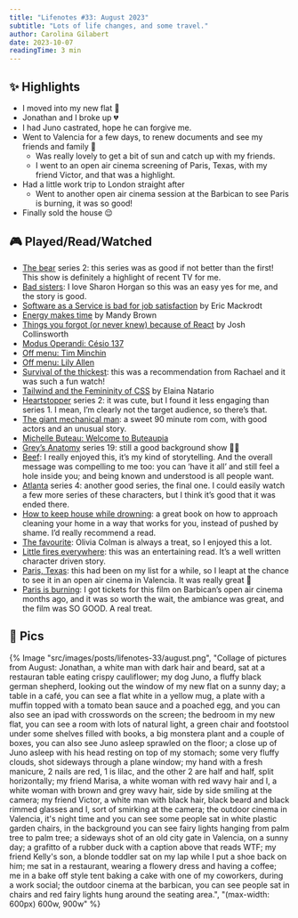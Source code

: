 ```yaml
---
title: "Lifenotes #33: August 2023"
subtitle: "Lots of life changes, and some travel."
author: Carolina Gilabert
date: 2023-10-07
readingTime: 3 min
---
```


## ✨ Highlights

- I moved into my new flat 🎉
- Jonathan and I broke up 💔
- I had Juno castrated, hope he can forgive me.
- Went to Valencia for a few days, to renew documents and see my friends and family 💛
    - Was really lovely to get a bit of sun and catch up with my friends.
    - I went to an open air cinema screening of Paris, Texas, with my friend Victor, and that was a highlight.
- Had a little work trip to London straight after
    - Went to another open air cinema session at the Barbican to see Paris is burning, it was so good!
- Finally sold the house 😌

## 🎮 Played/Read/Watched

- [The bear](https://www.imdb.com/title/tt14452776/) series 2: this series was as good if not better than the first! This show is definitely a highlight of recent TV for me.
- [Bad sisters](https://www.imdb.com/title/tt15469618/): I love Sharon Horgan so this was an easy yes for me, and the story is good.
- [Software as a Service is bad for job satisfaction](https://ericexperiment.com/post/02-11-2021-saas-is-bad-for-job-satisfaction) by Eric Mackrodt
- [Energy makes time](https://everythingchanges.us/blog/energy-makes-time/) by Mandy Brown
- [Things you forgot (or never knew) because of React](https://joshcollinsworth.com/blog/antiquated-react) by Josh Collinsworth
- [Modus Operandi: Césio 137](https://overcast.fm/+2Aq5ARbg0)
- [Off menu: Tim Minchin](https://overcast.fm/+2IJ9YNerY)
- [Off menu: Lily Allen](https://overcast.fm/+2IJ-dF91w)
- [Survival of the thickest](https://www.imdb.com/title/tt17361756/): this was a recommendation from Rachael and it was such a fun watch!
- [Tailwind and the Femininity of CSS](https://thoughtbot.com/blog/tailwind-and-the-femininity-of-css) by Elaina Natario
- [Heartstopper](https://www.imdb.com/title/tt10638036/) series 2: it was cute, but I found it less engaging than series 1. I mean, I’m clearly not the target audience, so there’s that.
- [The giant mechanical man](https://www.imdb.com/title/tt1769363/): a sweet 90 minute rom com, with good actors and an unusual story.
- [Michelle Buteau: Welcome to Buteaupia](https://www.imdb.com/title/tt12509942/)
- [Grey’s Anatomy](https://www.imdb.com/title/tt0413573/) series 19: still a good background show 🤷‍♀️
- [Beef](https://www.imdb.com/title/tt14403178/): I really enjoyed this, it’s my kind of storytelling. And the overall message was compelling to me too: you can ‘have it all’ and still feel a hole inside you; and being known and understood is all people want.
- [Atlanta](https://www.imdb.com/title/tt4288182/) series 4: another good series, the final one. I could easily watch a few more series of these characters, but I think it’s good that it was ended there.
- [How to keep house while drowning](https://uk.bookshop.org/p/books/how-to-keep-house-while-drowning-a-gentle-approach-to-cleaning-and-organising-kc-davis/6656775): a great book on how to approach cleaning your home in a way that works for you, instead of pushed by shame. I’d really recommend a read.
- [The favourite](https://www.imdb.com/title/tt5083738/): Olivia Colman is always a treat, so I enjoyed this a lot.
- [Little fires everywhere](https://uk.bookshop.org/p/books/little-fires-everywhere-celeste-ng/1141017?ean=9780349142920): this was an entertaining read. It’s a well written character driven story.
- [Paris, Texas](https://www.imdb.com/title/tt0087884/): this had been on my list for a while, so I leapt at the chance to see it in an open air cinema in Valencia. It was really great 💛
- [Paris is burning](https://www.imdb.com/title/tt0100332/): I got tickets for this film on Barbican’s open air cinema months ago, and it was so worth the wait, the ambiance was great, and the film was SO GOOD. A real treat.

## 📸 Pics

{% Image "src/images/posts/lifenotes-33/august.png", "Collage of pictures from August: Jonathan, a white man with dark hair and beard, sat at a restauran table eating crispy cauliflower; my dog Juno, a fluffy black german shepherd, looking out the window of my new flat on a sunny day; a table in a café, you can see a flat white in a yellow mug, a plate with a muffin topped with a tomato bean sauce and a poached egg, and you can also see an ipad with crosswords on the screen; the bedroom in my new flat, you can see a room with lots of natural light, a green chair and footstool under some shelves filled with books, a big monstera plant and a couple of boxes, you can also see Juno asleep sprawled on the floor; a close up of Juno asleep with his head resting on top of my stomach; some very fluffy clouds, shot sideways through a plane window; my hand with a fresh manicure, 2 nails are red, 1 is lilac, and the other 2 are half and half, split horizontally; my friend Marisa, a white woman with red wavy hair and I, a white woman with brown and grey wavy hair, side by side smiling at the camera; my friend Victor, a white man with black hair, black beard and black rimmed glasses and I, sort of smirking at the camera; the outdoor cinema in Valencia, it's night time and you can see some people sat in white plastic garden chairs, in the background you can see fairy lights hanging from palm tree to palm tree; a sideways shot of an old city gate in Valencia, on a sunny day; a grafitto of a rubber duck with a caption above that reads WTF; my friend Kelly's son, a blonde toddler sat on my lap while I put a shoe back on him; me sat in a restaurant, wearing a flowery dress and having a coffee; me in a bake off style tent baking a cake with one of my coworkers, during a work social; the outdoor cinema at the barbican, you can see people sat in chairs and red fairy lights hung around the seating area.", "(max-width: 600px) 600w, 900w" %}
